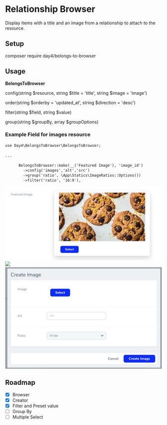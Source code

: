 # Relationship Browser

Display items with a title and an image from a relationship to attach to the resource.

## Setup

composer require day4/belongs-to-browser

## Usage


**BelongsToBrowser**

config(string $resource, string $title = 'title', string $image = 'image')

order(string $orderby = 'updated_at', string $direction = 'desc')

filter(string $field, string $value)

group(string $groupBy, array $groupOptions)


### Example Field for images resource

```
use Day4\BelongsToBrowser\BelongsToBrowser;

...

      BelongsToBrowser::make(__('Featured Image'), 'image_id')
        ->config('images','alt','src')
        ->group('ratio', \App\Statics\ImageRatios::Options())
        ->filter('ratio', '16:9'),
```

![](/screens/field.png)
![](/screens/browser.png)
![](/screens/creator.png)

## Roadmap

 * [x] Browser
 * [x] Creator
 * [x] Filter and Preset value
 * [ ] Group By
 * [ ] Multiple Select